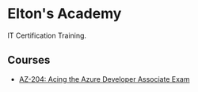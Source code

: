 # Elton's Academy

IT Certification Training.

## Courses

- [AZ-204: Acing the Azure  Developer Associate Exam](https://az204.eltons.academy)
